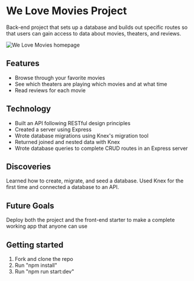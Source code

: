 # We Love Movies Project
Back-end project that sets up a database and builds out specific routes so that users can gain access 
to data about movies, theaters, and reviews.

![We Love Movies homepage](https://curricula.thinkful.com/curricula/c2e4bca7-bf12-4f07-a267-f21cc5dcb0db/capstone-backend-v1/assets2/zid-be-project-movie-01-qualified/home.png 
"We Love Movies homepage")

## Features
- Browse through your favorite movies
- See which theaters are playing which movies and at what time
- Read reviews for each movie

## Technology
- Built an API following RESTful design principles
- Created a server using Express
- Wrote database migrations using Knex's migration tool
- Returned joined and nested data with Knex
- Wrote database queries to complete CRUD routes in an Express server

## Discoveries
Learned how to create, migrate, and seed a database. Used Knex for the first time and connected a database to an API.

## Future Goals
Deploy both the project and the front-end starter to make a complete working app that anyone can use

## Getting started
1. Fork and clone the repo
2. Run "npm install"
3. Run "npm run start:dev"

